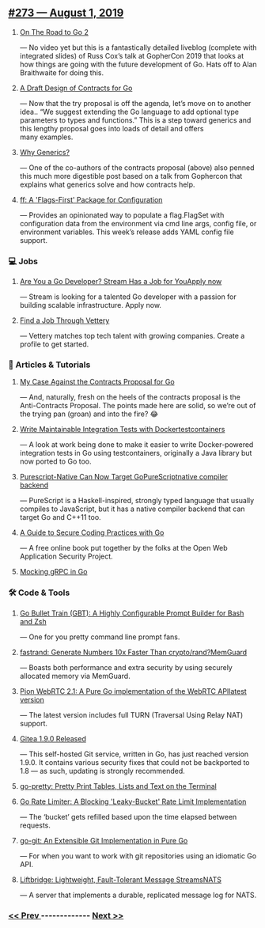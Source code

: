 ## [#273 — August 1, 2019](https://golangweekly.com/issues/273)

1. [On The Road to Go 2](https://golangweekly.com/link/67746/web)

     — No video yet but this is a fantastically detailed liveblog (complete with integrated slides) of Russ Cox’s talk at GopherCon 2019 that looks at how things are going with the future development of Go. Hats off to Alan Braithwaite for doing this.
1. [A Draft Design of Contracts for Go](https://golangweekly.com/link/67747/web)

     — Now that the try proposal is off the agenda, let’s move on to another idea.. “We suggest extending the Go language to add optional type parameters to types and functions.” This is a step toward generics and this lengthy proposal goes into loads of detail and offers many examples.
1. [Why Generics?](https://golangweekly.com/link/67749/web)

     — One of the co-authors of the contracts proposal (above) also penned this much more digestible post based on a talk from Gophercon that explains what generics solve and how contracts help.
1. [ff: A 'Flags-First' Package for Configuration](https://golangweekly.com/link/67750/web)

     — Provides an opinionated way to populate a flag.FlagSet with configuration data from the environment via cmd line args, config file, or environment variables. This week’s release adds YAML config file support.
### 💻 Jobs

1. [Are You a Go Developer? Stream Has a Job for YouApply now](https://golangweekly.com/link/67751/web)

     — Stream is looking for a talented Go developer with a passion for building scalable infrastructure. Apply now.
1. [Find a Job Through Vettery](https://golangweekly.com/link/67752/web)

     — Vettery matches top tech talent with growing companies. Create a profile to get started.
### 📘 Articles & Tutorials

1. [My Case Against the Contracts Proposal for Go](https://golangweekly.com/link/67753/web)

     — And, naturally, fresh on the heels of the contracts proposal is the Anti-Contracts Proposal. The points made here are solid, so we’re out of the trying pan (groan) and into the fire? 😂
1. [Write Maintainable Integration Tests with Dockertestcontainers](https://golangweekly.com/link/67754/web)

     — A look at work being done to make it easier to write Docker-powered integration tests in Go using testcontainers, originally a Java library but now ported to Go too.
1. [Purescript-Native Can Now Target GoPureScriptnative compiler backend](https://golangweekly.com/link/67757/web)

     — PureScript is a Haskell-inspired, strongly typed language that usually compiles to JavaScript, but it has a native compiler backend that can target Go and C++11 too.
1. [A Guide to Secure Coding Practices with Go](https://golangweekly.com/link/67760/web)

     — A free online book put together by the folks at the Open Web Application Security Project.
1. [Mocking gRPC in Go](https://golangweekly.com/link/67761/web)

### 🛠 Code & Tools

1. [Go Bullet Train (GBT): A Highly Configurable Prompt Builder for Bash and Zsh](https://golangweekly.com/link/67762/web)

     — One for you pretty command line prompt fans.
1. [fastrand: Generate Numbers 10x Faster Than crypto/rand?MemGuard](https://golangweekly.com/link/67763/web)

     — Boasts both performance and extra security by using securely allocated memory via MemGuard.
1. [Pion WebRTC 2.1: A Pure Go implementation of the WebRTC APIlatest version](https://golangweekly.com/link/67766/web)

     — The latest version includes full TURN (Traversal Using Relay NAT) support.
1. [Gitea 1.9.0 Released](https://golangweekly.com/link/67768/web)

     — This self-hosted Git service, written in Go, has just reached version 1.9.0. It contains various security fixes that could not be backported to 1.8 — as such, updating is strongly recommended.
1. [go-pretty: Pretty Print Tables, Lists and Text on the Terminal](https://golangweekly.com/link/67769/web)

1. [Go Rate Limiter: A Blocking 'Leaky-Bucket' Rate Limit Implementation](https://golangweekly.com/link/67770/web)

     — The ‘bucket’ gets refilled based upon the time elapsed between requests.
1. [go-git: An Extensible Git Implementation in Pure Go](https://golangweekly.com/link/67771/web)

     — For when you want to work with git repositories using an idiomatic Go API.
1. [Liftbridge: Lightweight, Fault-Tolerant Message StreamsNATS](https://golangweekly.com/link/67772/web)

     — A server that implements a durable, replicated message log for NATS.

### [ << Prev ](golangweekly-272.md) ------------- [ Next >> ](golangweekly-274.md)